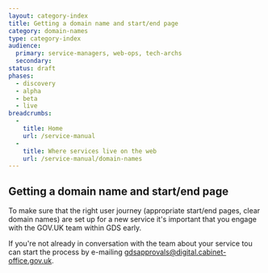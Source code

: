 ```yaml
---
layout: category-index
title: Getting a domain name and start/end page
category: domain-names
type: category-index
audience:
  primary: service-managers, web-ops, tech-archs
  secondary: 
status: draft
phases:
  - discovery
  - alpha
  - beta
  - live
breadcrumbs:
  -
    title: Home
    url: /service-manual
  -
    title: Where services live on the web
    url: /service-manual/domain-names
---
```


## Getting a domain name and start/end page

To make sure that the right user journey (appropriate start/end pages, clear domain names) are set up
for a new service it's important that you engage with the GOV.UK team within GDS early.

If you're not already in conversation with the team about your service tou can start the process by e-mailing
gdsapprovals@digital.cabinet-office.gov.uk.
